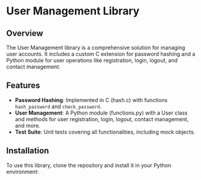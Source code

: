 # User Management Library
 
## Overview
 
The User Management library is a comprehensive solution for managing user accounts. It includes a custom C extension for password hashing and a Python module for user operations like registration, login, logout, and contact management.
 
## Features
 
- **Password Hashing**: Implemented in C (hash.c) with functions `hash_password` and `check_password`.
- **User Management**: A Python module (functions.py) with a User class and methods for user registration, login, logout, contact management, and more.
- **Test Suite**: Unit tests covering all functionalities, including mock objects.
 
## Installation
 
To use this library, clone the repository and install it in your Python environment:
